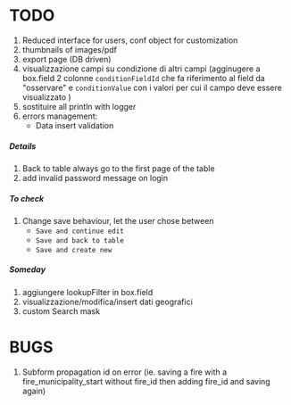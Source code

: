 TODO
====

1. Reduced interface for users, conf object for customization
1. thumbnails of images/pdf
1. export page (DB driven)
1. visualizzazione campi su condizione di altri campi (agginugere a box.field 2 colonne `conditionFieldId` che fa riferimento al field da "osservare" e `conditionValue` con i valori per cui il campo deve essere visualizzato )
1. sostituire all println with logger
1. errors management:
    - Data insert validation

##### Details
1. Back to table always go to the first page of the table
1. add invalid password message on login



##### To check
1. Change save behaviour, let the user chose between 
    - `Save and continue edit`
    - `Save and back to table`
    - `Save and create new`

##### Someday
1. aggiungere lookupFilter in box.field
1. visualizzazione/modifica/insert dati geografici
1. custom Search mask



BUGS
===
1. Subform propagation id on error (ie. saving a fire with a fire_municipality_start without fire_id then adding fire_id and saving again)
